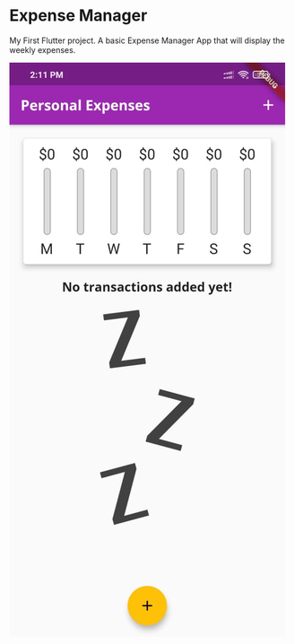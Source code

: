 # Expense Manager

My First Flutter project. A basic Expense Manager App that will display the weekly expenses.

![](Screenshots/1.jpeg)


